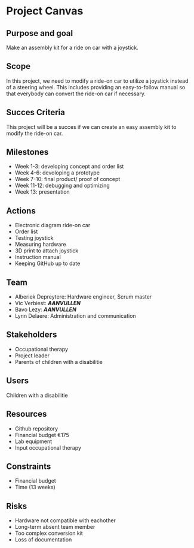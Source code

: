 # Project Canvas

## Purpose and goal

Make an assembly kit for a ride on car with a joystick.

## Scope

In this project, we need to modify a ride-on car to utilize a joystick instead of a steering wheel. This includes providing an easy-to-follow manual so that everybody can convert the ride-on car if necessary.

## Succes Criteria

This project will be a succes if we can create an easy assembly kit to modify the ride-on car.

## Milestones

- Week 1-3: developing concept and order list
- Week 4-6: devoloping a prototype
- Week 7-10: final product/ proof of concept
- Week 11-12: debugging and optimizing
- Week 13: presentation

## Actions

- Electronic diagram ride-on car
- Order list
- Testing joystick
- Measuring hardware
- 3D print to attach joystick
- Instruction manual
- Keeping GitHub up to date

## Team

- Alberiek Depreytere: Hardware engineer, Scrum master
- Vic Verbiest: ***AANVULLEN***
- Bavo Lezy: ***AANVULLEN***
- Lynn Delaere: Administration and communication

## Stakeholders

- Occupational therapy
- Project leader
- Parents of children with a disabilitie

## Users

Children with a disabilitie

## Resources

- Github repository
- Financial budget €175
- Lab equipment
- Input occupational therapy

## Constraints

- Financial budget
- Time (13 weeks)

## Risks

- Hardware not compatible with eachother
- Long-term absent team member
- Too complex conversion kit
- Loss of documentation


